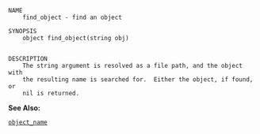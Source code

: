 
```
NAME
	find_object - find an object

SYNOPSIS
	object find_object(string obj)


DESCRIPTION
	The string argument is resolved as a file path, and the object with
	the resulting name is searched for.  Either the object, if found, or
	nil is returned.

```

**See Also:**

 [`object_name`](./object_name.md)

